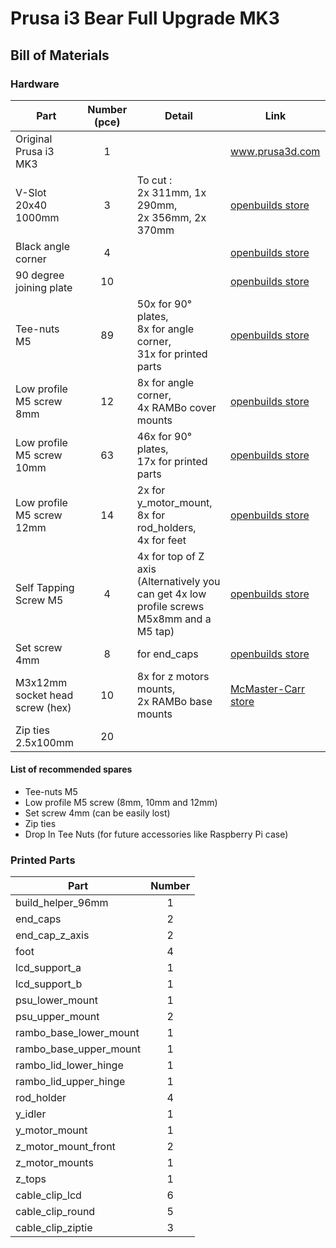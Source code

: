 # Prusa i3 Bear Full Upgrade MK3

## Bill of Materials

### Hardware

| Part     | Number (pce) | Detail | Link |
|----------|:------------:|--------|------|
| Original Prusa i3 MK3 | 1 | | www.prusa3d.com |
| V-Slot 20x40 1000mm | 3 | To cut :<br> 2x 311mm, 1x 290mm,<br> 2x 356mm, 2x 370mm | [openbuilds store](http://openbuildspartstore.com/v-slot-20x40-linear-rail/) |
| Black angle corner | 4 | | [openbuilds store](http://openbuildspartstore.com/black-angle-corner-connector/) |
| 90 degree joining plate | 10 | | [openbuilds store](http://openbuildspartstore.com/90-degree-joining-plate/) |
| Tee-nuts M5 | 89 | 50x for 90° plates,<br> 8x for angle corner,<br> 31x for printed parts | [openbuilds store](http://openbuildspartstore.com/tee-nuts-10-pack/) |
| Low profile M5 screw 8mm | 12 | 8x for angle corner,<br>4x RAMBo cover mounts | [openbuilds store](http://openbuildspartstore.com/low-profile-screws-m5-10-pack/) |
| Low profile M5 screw 10mm | 63 | 46x for 90° plates,<br> 17x for printed parts<br> | [openbuilds store](http://openbuildspartstore.com/low-profile-screws-m5-10-pack/) |
| Low profile M5 screw 12mm | 14 | 2x for y_motor_mount,<br>8x for rod_holders,<br>4x for feet | [openbuilds store](http://openbuildspartstore.com/low-profile-screws-m5-10-pack/) |
| Self Tapping Screw M5 | 4 | 4x for top of Z axis<br>(Alternatively you can get 4x low profile screws M5x8mm and a M5 tap) | [openbuilds store](http://openbuildspartstore.com/self-tapping-screw/) |
| Set screw 4mm | 8 | for end_caps | [openbuilds store](http://openbuildspartstore.com/set-screw/) |
| M3x12mm socket head screw (hex) | 10 | 8x for z motors mounts,<br>2x RAMBo base mounts | [McMaster-Carr store](https://www.mcmaster.com/#91292a114/=1c4wt18) |
| Zip ties 2.5x100mm | 20 | | |


#### List of recommended spares
* Tee-nuts M5
* Low profile M5 screw (8mm, 10mm and 12mm)
* Set screw 4mm (can be easily lost)
* Zip ties
* Drop In Tee Nuts (for future accessories like Raspberry Pi case)


### Printed Parts

| Part     | Number |
|----------|:------:|
| build_helper_96mm      | 1 |
| end_caps               | 2 |
| end_cap_z_axis         | 2 |
| foot                   | 4 |
| lcd_support_a          | 1 |
| lcd_support_b          | 1 |
| psu_lower_mount        | 1 |
| psu_upper_mount        | 2 |
| rambo_base_lower_mount | 1 |
| rambo_base_upper_mount | 1 |
| rambo_lid_lower_hinge  | 1 |
| rambo_lid_upper_hinge  | 1 |
| rod_holder             | 4 |
| y_idler                | 1 |
| y_motor_mount          | 1 |
| z_motor_mount_front    | 2 |
| z_motor_mounts         | 1 |
| z_tops                 | 1 |
| cable_clip_lcd         | 6 |
| cable_clip_round       | 5 |
| cable_clip_ziptie      | 3 |
